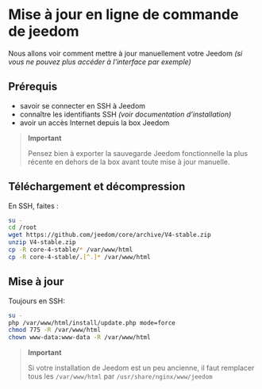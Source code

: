 # Mise à jour en ligne de commande de jeedom

Nous allons voir comment mettre à jour manuellement votre Jeedom *(si vous ne pouvez plus accéder à l'interface par exemple)*

## Prérequis

-   savoir se connecter en SSH à Jeedom
-   connaître les identifiants SSH *(voir documentation d’installation)*
-   avoir un accès Internet depuis la box Jeedom

> **Important**
>
> Pensez bien à exporter la sauvegarde Jeedom fonctionnelle la plus récente en dehors de la box avant toute mise à jour manuelle.

## Téléchargement et décompression

En SSH, faites :

````bash
su -
cd /root
wget https://github.com/jeedom/core/archive/V4-stable.zip
unzip V4-stable.zip
cp -R core-4-stable/* /var/www/html
cp -R core-4-stable/.[^.]* /var/www/html
````

## Mise à jour

Toujours en SSH:

````bash
su -
php /var/www/html/install/update.php mode=force
chmod 775 -R /var/www/html
chown www-data:www-data -R /var/www/html
````

> **Important**
>
> Si votre installation de Jeedom est un peu ancienne, il faut remplacer tous les ``/var/www/html`` par ``/usr/share/nginx/www/jeedom``
